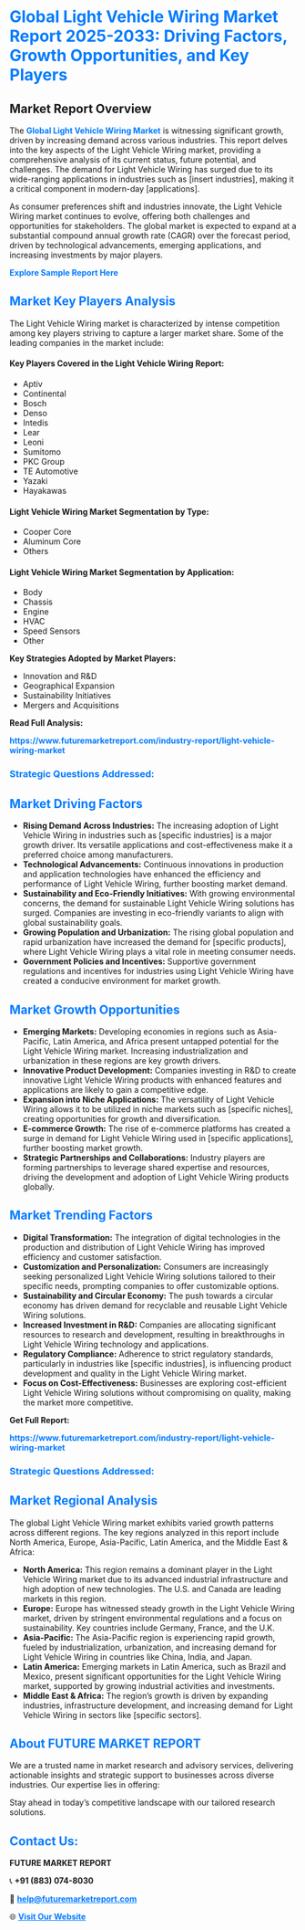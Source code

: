<h1 style="color: #007BFF;">Global Light Vehicle Wiring Market Report 2025-2033: Driving Factors, Growth Opportunities, and Key Players</h1>

<section id="overview">
<h2>Market Report Overview</h2>
<p>The <a href="https://www.futuremarketreport.com/industry-report/light-vehicle-wiring-market" style="color: #007BFF; text-decoration: none;"><strong>Global Light Vehicle Wiring Market</strong></a> is witnessing significant growth, driven by increasing demand across various industries. This report delves into the key aspects of the Light Vehicle Wiring market, providing a comprehensive analysis of its current status, future potential, and challenges. The demand for Light Vehicle Wiring has surged due to its wide-ranging applications in industries such as [insert industries], making it a critical component in modern-day [applications].</p>
<p>As consumer preferences shift and industries innovate, the Light Vehicle Wiring market continues to evolve, offering both challenges and opportunities for stakeholders. The global market is expected to expand at a substantial compound annual growth rate (CAGR) over the forecast period, driven by technological advancements, emerging applications, and increasing investments by major players.</p>
</section>

<section id="overview">
<p><a href="https://www.futuremarketreport.com/request-sample/reportId=62275" style="color: #007BFF; text-decoration: none;"><strong>Explore Sample Report Here</strong></a></p>
</section>

<section id="key-players">
<h2 style="color: #007BFF;">Market Key Players Analysis</h2>
<p>The Light Vehicle Wiring market is characterized by intense competition among key players striving to capture a larger market share. Some of the leading companies in the market include:</p>
<h4>Key Players Covered in the Light Vehicle Wiring Report:</h4>
<ul><li>Aptiv</li><li>Continental</li><li>Bosch</li><li>Denso</li><li>Intedis</li><li>Lear</li><li>Leoni</li><li>Sumitomo</li><li>PKC Group</li><li>TE Automotive</li><li>Yazaki</li><li>Hayakawas</li></ul>
<h4>Light Vehicle Wiring Market Segmentation by Type:</h4>
<ul><li>Cooper Core</li><li>Aluminum Core</li><li>Others</li></ul>

<h4>Light Vehicle Wiring Market Segmentation by Application:</h4>
<ul><li>Body</li><li>Chassis</li><li>Engine</li><li>HVAC</li><li>Speed Sensors</li><li>Other</li></ul>
<p><strong>Key Strategies Adopted by Market Players:</strong></p>
<ul>
<li>Innovation and R&D</li>
<li>Geographical Expansion</li>
<li>Sustainability Initiatives</li>
<li>Mergers and Acquisitions</li>
</ul>
</section>

<section>
<p><strong>Read Full Analysis: </strong></p><a href="https://www.futuremarketreport.com/industry-report/light-vehicle-wiring-market" style="color: #007BFF; text-decoration: none;"><strong>https://www.futuremarketreport.com/industry-report/light-vehicle-wiring-market</strong></a>
<h3 style="color: #007BFF;">Strategic Questions Addressed:</h3>
</section>

<section id="driving-factors">
<h2 style="color: #007BFF;">Market Driving Factors</h2>
<ul>
<li><strong>Rising Demand Across Industries:</strong> The increasing adoption of Light Vehicle Wiring in industries such as [specific industries] is a major growth driver. Its versatile applications and cost-effectiveness make it a preferred choice among manufacturers.</li>
<li><strong>Technological Advancements:</strong> Continuous innovations in production and application technologies have enhanced the efficiency and performance of Light Vehicle Wiring, further boosting market demand.</li>
<li><strong>Sustainability and Eco-Friendly Initiatives:</strong> With growing environmental concerns, the demand for sustainable Light Vehicle Wiring solutions has surged. Companies are investing in eco-friendly variants to align with global sustainability goals.</li>
<li><strong>Growing Population and Urbanization:</strong> The rising global population and rapid urbanization have increased the demand for [specific products], where Light Vehicle Wiring plays a vital role in meeting consumer needs.</li>
<li><strong>Government Policies and Incentives:</strong> Supportive government regulations and incentives for industries using Light Vehicle Wiring have created a conducive environment for market growth.</li>
</ul>
</section>

<section id="growth-opportunities">
<h2 style="color: #007BFF;">Market Growth Opportunities</h2>
<ul>
<li><strong>Emerging Markets:</strong> Developing economies in regions such as Asia-Pacific, Latin America, and Africa present untapped potential for the Light Vehicle Wiring market. Increasing industrialization and urbanization in these regions are key growth drivers.</li>
<li><strong>Innovative Product Development:</strong> Companies investing in R&D to create innovative Light Vehicle Wiring products with enhanced features and applications are likely to gain a competitive edge.</li>
<li><strong>Expansion into Niche Applications:</strong> The versatility of Light Vehicle Wiring allows it to be utilized in niche markets such as [specific niches], creating opportunities for growth and diversification.</li>
<li><strong>E-commerce Growth:</strong> The rise of e-commerce platforms has created a surge in demand for Light Vehicle Wiring used in [specific applications], further boosting market growth.</li>
<li><strong>Strategic Partnerships and Collaborations:</strong> Industry players are forming partnerships to leverage shared expertise and resources, driving the development and adoption of Light Vehicle Wiring products globally.</li>
</ul>
</section>

<section id="trending-factors">
<h2 style="color: #007BFF;">Market Trending Factors</h2>
<ul>
<li><strong>Digital Transformation:</strong> The integration of digital technologies in the production and distribution of Light Vehicle Wiring has improved efficiency and customer satisfaction.</li>
<li><strong>Customization and Personalization:</strong> Consumers are increasingly seeking personalized Light Vehicle Wiring solutions tailored to their specific needs, prompting companies to offer customizable options.</li>
<li><strong>Sustainability and Circular Economy:</strong> The push towards a circular economy has driven demand for recyclable and reusable Light Vehicle Wiring solutions.</li>
<li><strong>Increased Investment in R&D:</strong> Companies are allocating significant resources to research and development, resulting in breakthroughs in Light Vehicle Wiring technology and applications.</li>
<li><strong>Regulatory Compliance:</strong> Adherence to strict regulatory standards, particularly in industries like [specific industries], is influencing product development and quality in the Light Vehicle Wiring market.</li>
<li><strong>Focus on Cost-Effectiveness:</strong> Businesses are exploring cost-efficient Light Vehicle Wiring solutions without compromising on quality, making the market more competitive.</li>
</ul>
</section>

<section>
<p><strong>Get Full Report: </strong></p><a href="https://www.futuremarketreport.com/industry-report/light-vehicle-wiring-market" style="color: #007BFF; text-decoration: none;"><strong>https://www.futuremarketreport.com/industry-report/light-vehicle-wiring-market</strong></a>
<h3 style="color: #007BFF;">Strategic Questions Addressed:</h3>
</section>


<section id="regional-analysis">
<h2 style="color: #007BFF;">Market Regional Analysis</h2>
<p>The global Light Vehicle Wiring market exhibits varied growth patterns across different regions. The key regions analyzed in this report include North America, Europe, Asia-Pacific, Latin America, and the Middle East & Africa:</p>
<ul>
<li><strong>North America:</strong> This region remains a dominant player in the Light Vehicle Wiring market due to its advanced industrial infrastructure and high adoption of new technologies. The U.S. and Canada are leading markets in this region.</li>
<li><strong>Europe:</strong> Europe has witnessed steady growth in the Light Vehicle Wiring market, driven by stringent environmental regulations and a focus on sustainability. Key countries include Germany, France, and the U.K.</li>
<li><strong>Asia-Pacific:</strong> The Asia-Pacific region is experiencing rapid growth, fueled by industrialization, urbanization, and increasing demand for Light Vehicle Wiring in countries like China, India, and Japan.</li>
<li><strong>Latin America:</strong> Emerging markets in Latin America, such as Brazil and Mexico, present significant opportunities for the Light Vehicle Wiring market, supported by growing industrial activities and investments.</li>
<li><strong>Middle East & Africa:</strong> The region’s growth is driven by expanding industries, infrastructure development, and increasing demand for Light Vehicle Wiring in sectors like [specific sectors].</li>
</ul>
</section>

<footer>
<h2 style="color: #007BFF;">About FUTURE MARKET REPORT</h2>
<p>We are a trusted name in market research and advisory services, delivering actionable insights and strategic support to businesses across diverse industries. Our expertise lies in offering:</p>

<p>Stay ahead in today’s competitive landscape with our tailored research solutions.</p>

<h2 style="color: #007BFF;">Contact Us:</h2>
<p><strong>FUTURE MARKET REPORT</strong></p>
<p>📞 <strong>+91 (883) 074-8030</strong></p>
<p>📧 <strong><a href="mailto:help@futuremarketreport.com" style="color: #007BFF;">help@futuremarketreport.com</a></strong></p>
<p>🌐 <strong><a href="https://www.futuremarketreport.com/" style="color: #007BFF;">Visit Our Website</a></strong></p>
</footer>